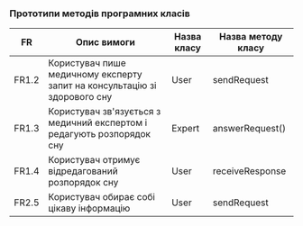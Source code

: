 ### Прототипи методів програмних класів

|   FR     | Опис вимоги| Назва класу| Назва методу класу|
|----------|---------------------------|-----------|------|
| FR1.2    | Користувач пише медичному експерту запит на консультацію зі здорового сну| User| sendRequest |
| FR1.3    | Користувач зв'язується з медичний експертом і редагують розпорядок сну | Expert | answerRequest() |
| FR1.4    | Користувач отримує відредагований розпорядок сну | User | receiveResponse |
| FR2.5    | Користувач обирає собі цікаву інформацію | User| sendRequest | 
